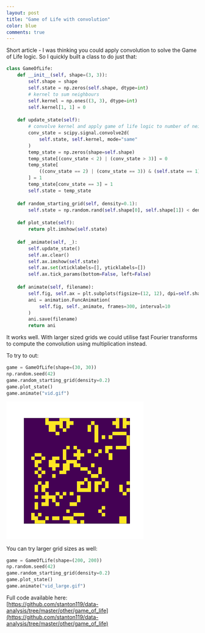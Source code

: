 ```yaml
---
layout: post
title: "Game of Life with convolution"
color: blue
comments: true
---
```


Short article - I was thinking you could apply convolution to solve the Game of Life logic.
So I quickly built a class to do just that:

```python
class GameOfLife:
    def __init__(self, shape=(3, 3)):
        self.shape = shape
        self.state = np.zeros(self.shape, dtype=int)
        # kernel to sum neighbours
        self.kernel = np.ones((3, 3), dtype=int)
        self.kernel[1, 1] = 0

    def update_state(self):
        # convolve kernel and apply game of life logic to number of neighbours
        conv_state = scipy.signal.convolve2d(
            self.state, self.kernel, mode="same"
        )
        temp_state = np.zeros(shape=self.shape)
        temp_state[(conv_state < 2) | (conv_state > 3)] = 0
        temp_state[
            ((conv_state == 2) | (conv_state == 3)) & (self.state == 1)
        ] = 1
        temp_state[conv_state == 3] = 1
        self.state = temp_state

    def random_starting_grid(self, density=0.1):
        self.state = np.random.rand(self.shape[0], self.shape[1]) < density

    def plot_state(self):
        return plt.imshow(self.state)

    def _animate(self, _):
        self.update_state()
        self.ax.clear()
        self.ax.imshow(self.state)
        self.ax.set(xticklabels=[], yticklabels=[])
        self.ax.tick_params(bottom=False, left=False)

    def animate(self, filename):
        self.fig, self.ax = plt.subplots(figsize=(12, 12), dpi=self.shape[0])
        ani = animation.FuncAnimation(
            self.fig, self._animate, frames=300, interval=10
        )
        ani.save(filename)
        return ani
```

It works well. With larger sized grids we could utilise fast Fourier transforms to compute the convolution using multiplication instead.

To try to out:
```python
game = GameOfLife(shape=(30, 30))
np.random.seed(42)
game.random_starting_grid(density=0.2)
game.plot_state()
game.animate("vid.gif")
```

![gif](https://raw.githubusercontent.com/stanton119/data-analysis/markdown/other/game_of_life/vid.gif)


You can try larger grid sizes as well:
```python
game = GameOfLife(shape=(200, 200))
np.random.seed(42)
game.random_starting_grid(density=0.2)
game.plot_state()
game.animate("vid_large.gif")
```

Full code available here:  
[https://github.com/stanton119/data-analysis/tree/master/other/game_of_life](https://github.com/stanton119/data-analysis/tree/master/other/game_of_life)